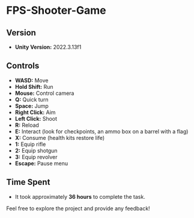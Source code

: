 # FPS-Shooter-Game
 
## Version
- **Unity Version:** 2022.3.13f1

## Controls
- **WASD:** Move
- **Hold Shift:** Run
- **Mouse:** Control camera
- **Q:** Quick turn
- **Space:** Jump
- **Right Click:** Aim
- **Left Click:** Shoot
- **R:** Reload
- **E:** Interact (look for checkpoints, an ammo box on a barrel with a flag)
- **X:** Consume (health kits restore life)
- **1:** Equip rifle
- **2:** Equip shotgun
- **3:** Equip revolver
- **Escape:** Pause menu

## Time Spent
- It took approximately **36 hours** to complete the task.

Feel free to explore the project and provide any feedback!
